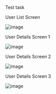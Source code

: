 Test task

User List Screen

![image](https://github.com/AlekseyBorovikov/FMKTest/assets/74905634/a8696f30-14f4-42f3-9a73-742ce60d143a)

User Details Screen 1

![image](https://github.com/AlekseyBorovikov/FMKTest/assets/74905634/8d9a28c7-d32d-45be-bffc-7f51b3858d9c)

User Details Screen 2

![image](https://github.com/AlekseyBorovikov/FMKTest/assets/74905634/16a9a771-8409-4333-a24f-144de188d09f)

User Details Screen 3

![image](https://github.com/AlekseyBorovikov/FMKTest/assets/74905634/412ca2d2-bfcb-45f1-8fb1-59cae5331479)
